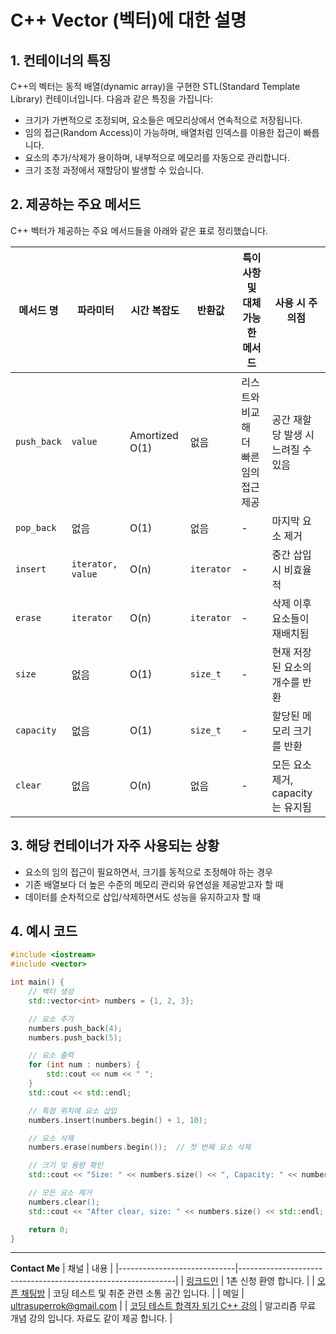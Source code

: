 
# C++ Vector (벡터)에 대한 설명

## 1. 컨테이너의 특징
C++의 벡터는 동적 배열(dynamic array)을 구현한 STL(Standard Template Library) 컨테이너입니다. 다음과 같은 특징을 가집니다:
- 크기가 가변적으로 조정되며, 요소들은 메모리상에서 연속적으로 저장됩니다.
- 임의 접근(Random Access)이 가능하며, 배열처럼 인덱스를 이용한 접근이 빠릅니다.
- 요소의 추가/삭제가 용이하며, 내부적으로 메모리를 자동으로 관리합니다.
- 크기 조정 과정에서 재할당이 발생할 수 있습니다.

## 2. 제공하는 주요 메서드
C++ 벡터가 제공하는 주요 메서드들을 아래와 같은 표로 정리했습니다.

| 메서드 명           | 파라미터                     | 시간 복잡도  | 반환값         | 특이사항 및 대체 가능한 메서드 | 사용 시 주의점                              |
|---------------------|------------------------------|--------------|---------------|--------------------------------|---------------------------------------------|
| `push_back`         | `value`                     | Amortized O(1) | 없음          | 리스트와 비교해 더 빠른 임의 접근 제공  | 공간 재할당 발생 시 느려질 수 있음           |
| `pop_back`          | 없음                        | O(1)         | 없음          | -                              | 마지막 요소 제거                             |
| `insert`            | `iterator, value`           | O(n)         | `iterator`    | -                              | 중간 삽입 시 비효율적                        |
| `erase`             | `iterator`                 | O(n)         | `iterator`    | -                              | 삭제 이후 요소들이 재배치됨                  |
| `size`              | 없음                        | O(1)         | `size_t`      | -                              | 현재 저장된 요소의 개수를 반환               |
| `capacity`          | 없음                        | O(1)         | `size_t`      | -                              | 할당된 메모리 크기를 반환                    |
| `clear`             | 없음                        | O(n)         | 없음          | -                              | 모든 요소 제거, capacity는 유지됨             |

## 3. 해당 컨테이너가 자주 사용되는 상황
- 요소의 임의 접근이 필요하면서, 크기를 동적으로 조정해야 하는 경우
- 기존 배열보다 더 높은 수준의 메모리 관리와 유연성을 제공받고자 할 때
- 데이터를 순차적으로 삽입/삭제하면서도 성능을 유지하고자 할 때

## 4. 예시 코드

```cpp
#include <iostream>
#include <vector>

int main() {
    // 벡터 생성
    std::vector<int> numbers = {1, 2, 3};

    // 요소 추가
    numbers.push_back(4);
    numbers.push_back(5);

    // 요소 출력
    for (int num : numbers) {
        std::cout << num << " ";
    }
    std::cout << std::endl;

    // 특정 위치에 요소 삽입
    numbers.insert(numbers.begin() + 1, 10);

    // 요소 삭제
    numbers.erase(numbers.begin());  // 첫 번째 요소 삭제

    // 크기 및 용량 확인
    std::cout << "Size: " << numbers.size() << ", Capacity: " << numbers.capacity() << std::endl;

    // 모든 요소 제거
    numbers.clear();
    std::cout << "After clear, size: " << numbers.size() << std::endl;

    return 0;
}
```
---
**Contact Me**
| 채널                        | 내용                                                          |
|-----------------------------|--------------------------------------------------------------|
| [링크드인](https://www.linkedin.com/in/ultrasuperrok/)               |  1촌 신청 환영 합니다. |
| [오픈 채팅방](https://open.kakao.com/o/gX0WnTCf)             |  코딩 테스트 및 취준 관련 소통 공간 입니다. |
| 메일                   | ultrasuperrok@gmail.com  |
| [코딩 테스트 합격자 되기 C++ 강의](https://inf.run/H9yxm) |  알고리즘 무료 개념 강의 입니다. 자료도 같이 제공 합니다. |
